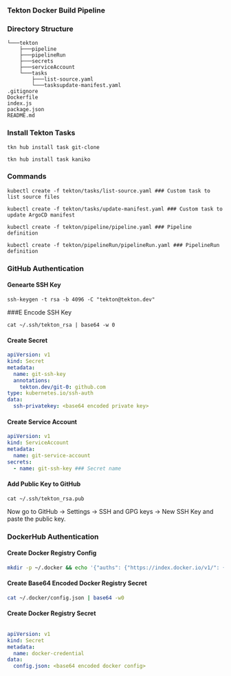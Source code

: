 ### Tekton Docker Build Pipeline

### Directory Structure
```
└───tekton 
    ├───pipeline
    ├───pipelineRun
    ├───secrets
    ├───serviceAccount
    └───tasks
        ├───list-source.yaml
        └───tasksupdate-manifest.yaml
.gitignore
Dockerfile
index.js
package.json
README.md
```

### Install Tekton Tasks

```
tkn hub install task git-clone

tkn hub install task kaniko
```

### Commands

```
kubectl create -f tekton/tasks/list-source.yaml ### Custom task to list source files

kubectl create -f tekton/tasks/update-manifest.yaml ### Custom task to update ArgoCD manifest

kubectl create -f tekton/pipeline/pipeline.yaml ### Pipeline definition

kubectl create -f tekton/pipelineRun/pipelineRun.yaml ### PipelineRun definition
```

### GitHub Authentication

#### Genearte SSH Key

```
ssh-keygen -t rsa -b 4096 -C "tekton@tekton.dev"
```

###E Encode SSH Key

```
cat ~/.ssh/tekton_rsa | base64 -w 0
```

#### Create Secret

```yaml
apiVersion: v1
kind: Secret
metadata:
  name: git-ssh-key
  annotations:
    tekton.dev/git-0: github.com
type: kubernetes.io/ssh-auth
data:
  ssh-privatekey: <base64 encoded private key>
```

#### Create Service Account

```yaml
apiVersion: v1
kind: ServiceAccount
metadata:
  name: git-service-account
secrets:
  - name: git-ssh-key ### Secret name
```

#### Add Public Key to GitHub

```
cat ~/.ssh/tekton_rsa.pub
``` 

Now go to GitHub -> Settings -> SSH and GPG keys -> New SSH Key and paste the public key.

### DockerHub Authentication

#### Create Docker Registry Config

```bash
mkdir -p ~/.docker && echo '{"auths": {"https://index.docker.io/v1/": {"username": "", "password": "", "email": ""}}}' > ~/.docker/config.json
```

#### Create Base64 Encoded Docker Registry Secret

```bash
cat ~/.docker/config.json | base64 -w0
``` 

#### Create Docker Registry Secret

```yaml

apiVersion: v1
kind: Secret
metadata:
  name: docker-credential
data:
  config.json: <base64 encoded docker config>
```





  
